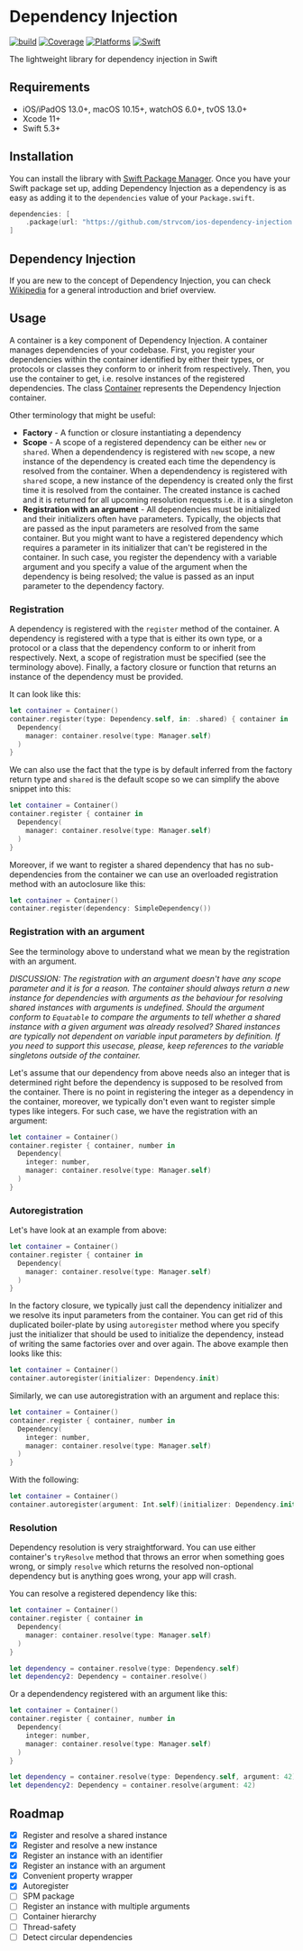 # Dependency Injection

[![build](https://github.com/strvcom/ios-dependency-injection/actions/workflows/integrations.yml/badge.svg)](https://github.com/strvcom/ios-dependency-injection/actions/workflows/integrations.yml/badge.svg)
[![Coverage](https://img.shields.io/badge/Coverage-100%-darkgreen?style=flat-square)](https://img.shields.io/badge/Coverage-100%-darkgreen?style=flat-square)
[![Platforms](https://img.shields.io/badge/Platforms-iOS_iPadOS_macOS_tvOS_watchOS-lightgrey?style=flat-square)](https://img.shields.io/badge/Platforms-iOS_iPadOS_macOS_tvOS_watchOS-lightgrey?style=flat-square)
[![Swift](https://img.shields.io/badge/Swift-5.3_5.4_5.5-blue?style=flat-square)](https://img.shields.io/badge/Swift-5.3_5.4_5.5-blue?style=flat-square)

The lightweight library for dependency injection in Swift

## Requirements

- iOS/iPadOS 13.0+, macOS 10.15+, watchOS 6.0+, tvOS 13.0+
- Xcode 11+
- Swift 5.3+

## Installation

You can install the library with [Swift Package Manager](https://swift.org/package-manager/). Once you have your Swift package set up, adding Dependency Injection as a dependency is as easy as adding it to the `dependencies` value of your `Package.swift`.

```swift
dependencies: [
    .package(url: "https://github.com/strvcom/ios-dependency-injection.git", .upToNextMajor(from: "1.0.0"))
]
```

## Dependency Injection

If you are new to the concept of Dependency Injection, you can check [Wikipedia](https://en.wikipedia.org/wiki/Dependency_injection) for a general introduction and brief overview.

## Usage

A container is a key component of Dependency Injection. A container manages dependencies of your codebase. First, you register your dependencies within the container identified by either their types, or protocols or classes they conform to or inherit from respectively. Then, you use the container to get, i.e. resolve instances of the registered dependencies. The class [Container](Sources/Container/Container.swift) represents the Dependency Injection container.

Other terminology that might be useful:

- **Factory** - A function or closure instantiating a dependency
- **Scope** - A scope of a registered dependency can be either `new` or `shared`. When a dependendency is registered with `new` scope, a new instance of the dependency is created each time the dependency is resolved from the container. When a dependendency is registered with `shared` scope, a new instance of the dependency is created only the first time it is resolved from the container. The created instance is cached and it is returned for all upcoming resolution requests i.e. it is a singleton
- **Registration with an argument** - All dependencies must be initialized and their initializers often have parameters. Typically, the objects that are passed as the input parameters are resolved from the same container. But you might want to have a registered dependency which requires a parameter in its initializer that can't be registered in the container. In such case, you register the dependency with a variable argument and you specify a value of the argument when the dependency is being resolved; the value is passed as an input parameter to the dependency factory.

### Registration

A dependency is registered with the `register` method of the container. A dependency is registered with a type that is either its own type, or a protocol or a class that the dependency conform to or inherit from respectively. Next, a scope of registration must be specified (see the terminology above). Finally, a factory closure or function that returns an instance of the dependency must be provided.

It can look like this:
```swift
let container = Container()
container.register(type: Dependency.self, in: .shared) { container in
  Dependency(
    manager: container.resolve(type: Manager.self)
  )
}
```
We can also use the fact that the type is by default inferred from the factory return type and `shared` is the default scope so we can simplify the above snippet into this:
```swift
let container = Container()
container.register { container in
  Dependency(
    manager: container.resolve(type: Manager.self)
  )
}
```
Moreover, if we want to register a shared dependency that has no sub-dependencies from the container we can use an overloaded registration method with an autoclosure like this:
```swift
let container = Container()
container.register(dependency: SimpleDependency())
```

### Registration with an argument

See the terminology above to understand what we mean by the registration with an argument.

_DISCUSSION: The registration with an argument doesn't have any scope parameter and it is for a reason. The container should always return a new instance for dependencies with arguments as the behaviour for resolving shared instances with arguments is undefined. Should the argument conform to `Equatable` to compare the arguments to tell whether a shared instance with a given argument was already resolved? Shared instances are typically not dependent on variable input parameters by definition. If you need to support this usecase, please, keep references to the variable singletons outside of the container._

Let's assume that our dependency from above needs also an integer that is determined right before the dependency is supposed to be resolved from the container. There is no point in registering the integer as a dependency in the container, moreover, we typically don't even want to register simple types like integers. For such case, we have the registration with an argument:
```swift
let container = Container()
container.register { container, number in
  Dependency(
    integer: number,
    manager: container.resolve(type: Manager.self)
  )
}
```

### Autoregistration

Let's have look at an example from above:
```swift
let container = Container()
container.register { container in
  Dependency(
    manager: container.resolve(type: Manager.self)
  )
}
```
In the factory closure, we typically just call the dependency initializer and we resolve its input parameters from the container. You can get rid of this duplicated boiler-plate by using `autoregister` method where you specify just the initializer that should be used to initialize the dependency, instead of writing the same factories over and over again. The above example then looks like this:
```swift
let container = Container()
container.autoregister(initializer: Dependency.init)
```
Similarly, we can use autoregistration with an argument and replace this:
```swift
let container = Container()
container.register { container, number in
  Dependency(
    integer: number,
    manager: container.resolve(type: Manager.self)
  )
}
```
With the following:
```swift
let container = Container()
container.autoregister(argument: Int.self)(initializer: Dependency.init)
```

### Resolution

Dependency resolution is very straightforward. You can use either container's `tryResolve` method that throws an error when something goes wrong, or simply `resolve` which returns the resolved non-optional dependency but is anything goes wrong, your app will crash.

You can resolve a registered dependency like this:
```swift
let container = Container()
container.register { container in
  Dependency(
    manager: container.resolve(type: Manager.self)
  )
}

let dependency = container.resolve(type: Dependency.self)
let dependency2: Dependency = container.resolve()
```

Or a dependendency registered with an argument like this:
```swift
let container = Container()
container.register { container, number in
  Dependency(
    integer: number,
    manager: container.resolve(type: Manager.self)
  )
}

let dependency = container.resolve(type: Dependency.self, argument: 42)
let dependency2: Dependency = container.resolve(argument: 42)
```

## Roadmap

- [x] Register and resolve a shared instance
- [x] Register and resolve a new instance
- [x] Register an instance with an identifier
- [x] Register an instance with an argument
- [x] Convenient property wrapper
- [x] Autoregister
- [ ] SPM package
- [ ] Register an instance with multiple arguments
- [ ] Container hierarchy
- [ ] Thread-safety
- [ ] Detect circular dependencies
